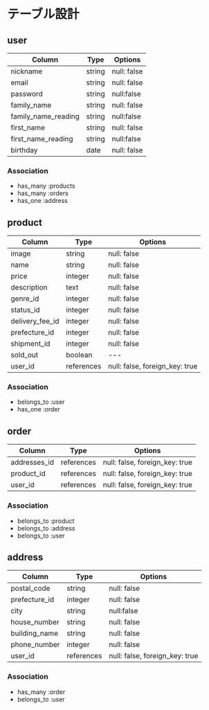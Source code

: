 # テーブル設計

## user
| Column | Type | Options |
| ------ | ---- | ------- |
| nickname | string | null: false |
| email | string | null: false|
| password | string | null:false |
| family_name | string | null: false |
| family_name_reading | string | null:false |
| first_name | string | null: false |
| first_name_reading | string | null:false |
| birthday | date | null: false |

### Association
- has_many :products
- has_many :orders
- has_one :address

## product
| Column | Type | Options |
| ------ | ---- | ------- |
| image	 | string | null: false |
|	name 	 | string | null: false |
| price  | integer | null: false |
| description | text | null: false |
| genre_id | integer | null: false |
| status_id | integer | null: false |
| delivery_fee_id | integer | null: false |
| prefecture_id | integer | null: false |
| shipment_id | integer | null: false |
| sold_out | boolean | --- |
| user_id | references | null: false, foreign_key: true |

### Association
- belongs_to :user
- has_one :order

## order
| Column | Type | Options |
| ------ | ---- | ------- |
| addresses_id | references | null: false, foreign_key: true |
| product_id | references | null: false, foreign_key: true |
| user_id | references | null: false, foreign_key: true |

### Association
- belongs_to :product
- belongs_to :address
- belongs_to :user

## address
| Column | Type | Options |
| ------ | ---- | ------- |
| postal_code | string | null: false |
| prefecture_id | integer | null: false |
| city | string | null:false |
| house_number | string | null: false |
| building_name | string | null: false |
| phone_number | integer | null: false |
| user_id | references | null: false, foreign_key: true |

### Association
- has_many :order
- belongs_to :user
